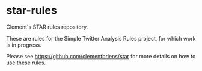 # star-rules
Clement's STAR rules repository.

These are rules for the Simple Twitter Analysis Rules project, for which work is in progress.

Please see https://github.com/clementbriens/star for more details on how to use these rules.
